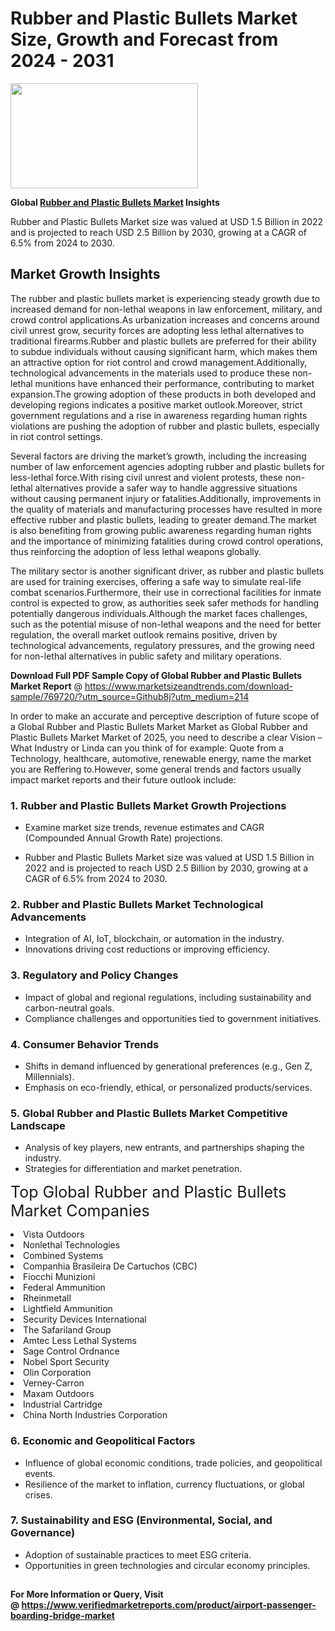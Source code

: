 <H1>Rubber and Plastic Bullets Market Size, Growth and Forecast from 2024 - 2031</H1><img class="aligncenter size-medium wp-image-584254" src="https://thirdeyenews.in/wp-content/uploads/2024/09/Global-Market-Research-300x168.jpeg" alt="" width="300" height="168" /><p><strong>Global&nbsp;<a href="https://www.marketsizeandtrends.com/download-sample/769720/?utm_source=Github8j?utm_medium=214">Rubber and Plastic Bullets Market</a> Insights</strong></p><p>Rubber and Plastic Bullets Market size was valued at USD 1.5 Billion in 2022 and is projected to reach USD 2.5 Billion by 2030, growing at a CAGR of 6.5% from 2024 to 2030.</p><p><h2>Market Growth Insights</h2> <p>The rubber and plastic bullets market is experiencing steady growth due to increased demand for non-lethal weapons in law enforcement, military, and crowd control applications.As urbanization increases and concerns around civil unrest grow, security forces are adopting less lethal alternatives to traditional firearms.Rubber and plastic bullets are preferred for their ability to subdue individuals without causing significant harm, which makes them an attractive option for riot control and crowd management.Additionally, technological advancements in the materials used to produce these non-lethal munitions have enhanced their performance, contributing to market expansion.The growing adoption of these products in both developed and developing regions indicates a positive market outlook.Moreover, strict government regulations and a rise in awareness regarding human rights violations are pushing the adoption of rubber and plastic bullets, especially in riot control settings.</p> <p>Several factors are driving the market’s growth, including the increasing number of law enforcement agencies adopting rubber and plastic bullets for less-lethal force.With rising civil unrest and violent protests, these non-lethal alternatives provide a safer way to handle aggressive situations without causing permanent injury or fatalities.Additionally, improvements in the quality of materials and manufacturing processes have resulted in more effective rubber and plastic bullets, leading to greater demand.The market is also benefiting from growing public awareness regarding human rights and the importance of minimizing fatalities during crowd control operations, thus reinforcing the adoption of less lethal weapons globally.</p> <p>The military sector is another significant driver, as rubber and plastic bullets are used for training exercises, offering a safe way to simulate real-life combat scenarios.Furthermore, their use in correctional facilities for inmate control is expected to grow, as authorities seek safer methods for handling potentially dangerous individuals.Although the market faces challenges, such as the potential misuse of non-lethal weapons and the need for better regulation, the overall market outlook remains positive, driven by technological advancements, regulatory pressures, and the growing need for non-lethal alternatives in public safety and military operations.</p> <p><span class=""><strong>Download Full PDF Sample Copy of Global Rubber and Plastic Bullets Market Report</strong> @ <a href="https://www.marketsizeandtrends.com/download-sample/769720/?utm_source=Github8j?utm_medium=214" target="_blank">https://www.marketsizeandtrends.com/download-sample/769720/?utm_source=Github8j?utm_medium=214</a></span></p><p>In order to make an accurate and perceptive description of future scope of a Global&nbsp;Rubber and Plastic Bullets Market Market as Global&nbsp;Rubber and Plastic Bullets Market Market of 2025, you need to describe a clear Vision &ndash; What Industry or Linda can you think of for example: Quote from a Technology, healthcare, automotive, renewable energy, name the market you are Reffering to.However, some general trends and factors usually impact market reports and their future outlook include:</p><h3>1.&nbsp;<strong>Rubber and Plastic Bullets Market Growth Projections</strong></h3><ul><li>Examine market size trends, revenue estimates and CAGR (Compounded Annual Growth Rate) projections.</li><li><p>Rubber and Plastic Bullets Market size was valued at USD 1.5 Billion in 2022 and is projected to reach USD 2.5 Billion by 2030, growing at a CAGR of 6.5% from 2024 to 2030.</p></li></ul><h3>2.&nbsp;<strong>Rubber and Plastic Bullets Market Technological Advancements</strong></h3><ul><li>Integration of AI, IoT, blockchain, or automation in the industry.</li><li>Innovations driving cost reductions or improving efficiency.</li></ul><h3>3.&nbsp;<strong>Regulatory and Policy Changes</strong></h3><ul><li>Impact of global and regional regulations, including sustainability and carbon-neutral goals.</li><li>Compliance challenges and opportunities tied to government initiatives.</li></ul><h3>4.&nbsp;<strong>Consumer Behavior Trends</strong></h3><ul><li>Shifts in demand influenced by generational preferences (e.g., Gen Z, Millennials).</li><li>Emphasis on eco-friendly, ethical, or personalized products/services.</li></ul><h3>5.&nbsp;<strong>Global Rubber and Plastic Bullets Market Competitive Landscape</strong></h3><ul><li>Analysis of key players, new entrants, and partnerships shaping the industry.</li><li>Strategies for differentiation and market penetration.</li></ul><p data-pm-slice="1 1 []"><span style="color: inherit; font-family: inherit; font-size: 25px;">Top Global Rubber and Plastic Bullets Market Companies</span></p><div class="" data-test-id=""><p><li>Vista Outdoors</li><li> Nonlethal Technologies</li><li> Combined Systems</li><li> Companhia Brasileira De Cartuchos (CBC)</li><li> Fiocchi Munizioni</li><li> Federal Ammunition</li><li> Rheinmetall</li><li> Lightfield Ammunition</li><li> Security Devices International</li><li> The Safariland Group</li><li> Amtec Less Lethal Systems</li><li> Sage Control Ordnance</li><li> Nobel Sport Security</li><li> Olin Corporation</li><li> Verney-Carron</li><li> Maxam Outdoors</li><li> Industrial Cartridge</li><li> China North Industries Corporation</li></p></div><h3>6.&nbsp;<strong>Economic and Geopolitical Factors</strong></h3><ul><li>Influence of global economic conditions, trade policies, and geopolitical events.</li><li>Resilience of the market to inflation, currency fluctuations, or global crises.</li></ul><h3>7.&nbsp;<strong>Sustainability and ESG (Environmental, Social, and Governance)</strong></h3><ul><li>Adoption of sustainable practices to meet ESG criteria.</li><li>Opportunities in green technologies and circular economy principles.</li></ul><h2><strong style="font-size: 14px;">For More Information or Query, Visit @&nbsp;</strong><a style="background-color: #ffffff; font-size: 14px;" href="https://www.marketsizeandtrends.com/report/rubber-and-plastic-bullets-market/" target="_blank">https://www.verifiedmarketreports.com/product/airport-passenger-boarding-bridge-market</a></h2>